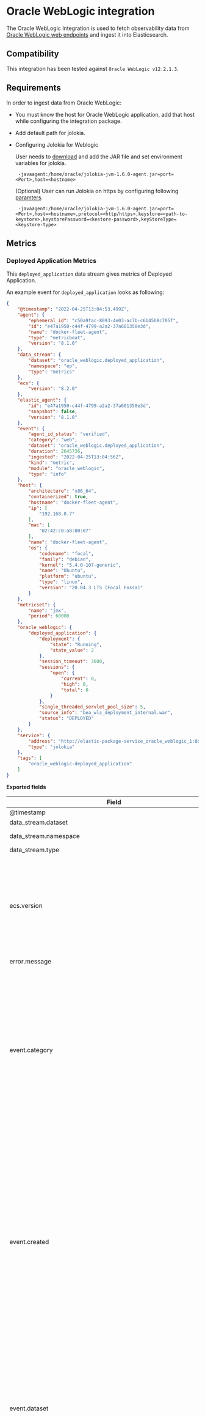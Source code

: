 # Oracle WebLogic integration

The Oracle WebLogic Integration is used to fetch observability data from [Oracle WebLogic web endpoints](https://docs.oracle.com/cd/B16240_01/doc/em.102/b25987/oracle_weblogic.htm) and ingest it into Elasticsearch.

## Compatibility

This integration has been tested against `Oracle WebLogic v12.2.1.3`.

## Requirements

In order to ingest data from Oracle WebLogic:
- You must know the host for Oracle WebLogic application, add that host while configuring the integration package.
- Add default path for jolokia.
- Configuring Jolokia for Weblogic

    User needs to [download](https://jolokia.org/download.html) and add the JAR file and set environment
     variables for jolokia.

    ```
     -javaagent:/home/oracle/jolokia-jvm-1.6.0-agent.jar=port=<Port>,host=<hostname>
    ``` 

    (Optional) User can run Jolokia on https by configuring following [paramters](https://jolokia.org/reference/html/agents.html#:~:text=Table%C2%A03.6.-,JVM%20agent%20configuration%20options,-Parameter).

    ```
     -javaagent:/home/oracle/jolokia-jvm-1.6.0-agent.jar=port=<Port>,host=<hostname>,protocol=<http/https>,keystore=<path-to-keystore>,keystorePassword=<kestore-password>,keyStoreType=<keystore-type>
    ```

## Metrics

### Deployed Application Metrics

This `deployed_application` data stream gives metrics of Deployed Application.

An example event for `deployed_application` looks as following:

```json
{
    "@timestamp": "2022-04-25T13:04:53.499Z",
    "agent": {
        "ephemeral_id": "c50a9fac-8093-4e03-ac7b-c6b45b8c705f",
        "id": "e47a1950-c44f-4799-a2a2-37a601358e3d",
        "name": "docker-fleet-agent",
        "type": "metricbeat",
        "version": "8.1.0"
    },
    "data_stream": {
        "dataset": "oracle_weblogic.deployed_application",
        "namespace": "ep",
        "type": "metrics"
    },
    "ecs": {
        "version": "8.2.0"
    },
    "elastic_agent": {
        "id": "e47a1950-c44f-4799-a2a2-37a601358e3d",
        "snapshot": false,
        "version": "8.1.0"
    },
    "event": {
        "agent_id_status": "verified",
        "category": "web",
        "dataset": "oracle_weblogic.deployed_application",
        "duration": 2645736,
        "ingested": "2022-04-25T13:04:56Z",
        "kind": "metric",
        "module": "oracle_weblogic",
        "type": "info"
    },
    "host": {
        "architecture": "x86_64",
        "containerized": true,
        "hostname": "docker-fleet-agent",
        "ip": [
            "192.168.0.7"
        ],
        "mac": [
            "02:42:c0:a8:00:07"
        ],
        "name": "docker-fleet-agent",
        "os": {
            "codename": "focal",
            "family": "debian",
            "kernel": "5.4.0-107-generic",
            "name": "Ubuntu",
            "platform": "ubuntu",
            "type": "linux",
            "version": "20.04.3 LTS (Focal Fossa)"
        }
    },
    "metricset": {
        "name": "jmx",
        "period": 60000
    },
    "oracle_weblogic": {
        "deployed_application": {
            "deployment": {
                "state": "Running",
                "state_value": 2
            },
            "session_timeout": 3600,
            "sessions": {
                "open": {
                    "current": 0,
                    "high": 0,
                    "total": 0
                }
            },
            "single_threaded_servlet_pool_size": 5,
            "source_info": "bea_wls_deployment_internal.war",
            "status": "DEPLOYED"
        }
    },
    "service": {
        "address": "http://elastic-package-service_oracle_weblogic_1:8010/jolokia",
        "type": "jolokia"
    },
    "tags": [
        "oracle_weblogic-deployed_application"
    ]
}
```

**Exported fields**

| Field | Description | Type |
|---|---|---|
| @timestamp | Event timestamp. | date |
| data_stream.dataset | Data stream dataset. | constant_keyword |
| data_stream.namespace | Data stream namespace. | constant_keyword |
| data_stream.type | Data stream type. | constant_keyword |
| ecs.version | ECS version this event conforms to. `ecs.version` is a required field and must exist in all events. When querying across multiple indices -- which may conform to slightly different ECS versions -- this field lets integrations adjust to the schema version of the events. | keyword |
| error.message | Error message. | match_only_text |
| event.category | This is one of four ECS Categorization Fields, and indicates the second level in the ECS category hierarchy. `event.category` represents the "big buckets" of ECS categories. For example, filtering on `event.category:process` yields all events relating to process activity. This field is closely related to `event.type`, which is used as a subcategory. This field is an array. This will allow proper categorization of some events that fall in multiple categories. | keyword |
| event.created | event.created contains the date/time when the event was first read by an agent, or by your pipeline. This field is distinct from @timestamp in that @timestamp typically contain the time extracted from the original event. In most situations, these two timestamps will be slightly different. The difference can be used to calculate the delay between your source generating an event, and the time when your agent first processed it. This can be used to monitor your agent's or pipeline's ability to keep up with your event source. In case the two timestamps are identical, @timestamp should be used. | date |
| event.dataset | Name of the dataset. If an event source publishes more than one type of log or events (e.g. access log, error log), the dataset is used to specify which one the event comes from. It's recommended but not required to start the dataset name with the module name, followed by a dot, then the dataset name. | keyword |
| event.kind | This is one of four ECS Categorization Fields, and indicates the highest level in the ECS category hierarchy. `event.kind` gives high-level information about what type of information the event contains, without being specific to the contents of the event. For example, values of this field distinguish alert events from metric events. The value of this field can be used to inform how these kinds of events should be handled. They may warrant different retention, different access control, it may also help understand whether the data coming in at a regular interval or not. | keyword |
| event.module | Name of the module this data is coming from. If your monitoring agent supports the concept of modules or plugins to process events of a given source (e.g. Apache logs), `event.module` should contain the name of this module. | keyword |
| event.outcome | This is one of four ECS Categorization Fields, and indicates the lowest level in the ECS category hierarchy. `event.outcome` simply denotes whether the event represents a success or a failure from the perspective of the entity that produced the event. Note that when a single transaction is described in multiple events, each event may populate different values of `event.outcome`, according to their perspective. Also note that in the case of a compound event (a single event that contains multiple logical events), this field should be populated with the value that best captures the overall success or failure from the perspective of the event producer. Further note that not all events will have an associated outcome. For example, this field is generally not populated for metric events, events with `event.type:info`, or any events for which an outcome does not make logical sense. | keyword |
| event.type | This is one of four ECS Categorization Fields, and indicates the third level in the ECS category hierarchy. `event.type` represents a categorization "sub-bucket" that, when used along with the `event.category` field values, enables filtering events down to a level appropriate for single visualization. This field is an array. This will allow proper categorization of some events that fall in multiple event types. | keyword |
| oracle_weblogic.deployed_application.deployment.state | Current state of the deployment as an keyword. | keyword |
| oracle_weblogic.deployed_application.deployment.state_value | Current state of the deployment as an integer. | long |
| oracle_weblogic.deployed_application.session_timeout | Session timeout in integer. | long |
| oracle_weblogic.deployed_application.sessions.open.current | Current number of open sessions in this module. | long |
| oracle_weblogic.deployed_application.sessions.open.high | Highest number of open sessions on this server at any one time. | long |
| oracle_weblogic.deployed_application.sessions.open.total | Total number of sessions that were opened. | long |
| oracle_weblogic.deployed_application.single_threaded_servlet_pool_size | Displays the size of this servlet for single thread model servlets. | long |
| oracle_weblogic.deployed_application.source_info | Source info of the deployment as a keyword. | keyword |
| oracle_weblogic.deployed_application.status | Status of the deployment. | keyword |
| service.address | Address where data about this service was collected from. This should be a URI, network address (ipv4:port or [ipv6]:port) or a resource path (sockets). | keyword |
| service.type | The type of the service data is collected from. The type can be used to group and correlate logs and metrics from one service type. Example: If logs or metrics are collected from Elasticsearch, `service.type` would be `elasticsearch`. | keyword |
| tags | List of keywords used to tag each event. | keyword |

